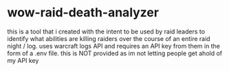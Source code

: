 # wow-raid-death-analyzer
this is a tool that i created with the intent to be used by raid leaders to identify what abilities are killing raiders over the course of an entire raid night / log. uses warcraft logs API and requires an API key from them in the form of a .env file. this is NOT provided as im not letting people get ahold of my API key
